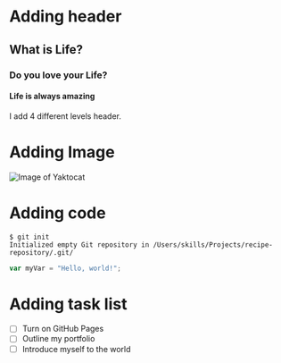 # Adding header
## What is Life?
### Do you love your Life?
#### Life is always amazing
I add 4 different levels header.

# Adding Image
![Image of Yaktocat](https://octodex.github.com/images/yaktocat.png)

# Adding code 
```
$ git init
Initialized empty Git repository in /Users/skills/Projects/recipe-repository/.git/
```
``` javascript
var myVar = "Hello, world!";
```

# Adding task list
- [ ] Turn on GitHub Pages
- [ ] Outline my portfolio
- [ ] Introduce myself to the world
